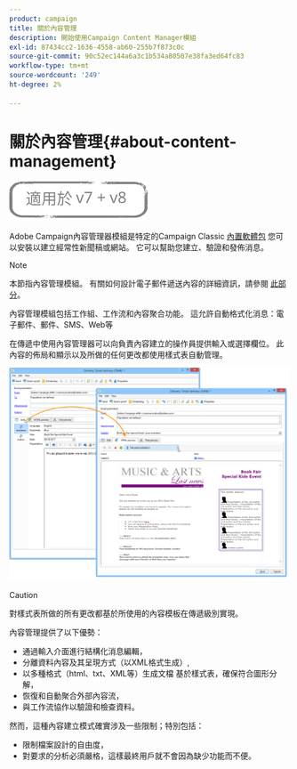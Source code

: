 ```yaml
---
product: campaign
title: 關於內容管理
description: 開始使用Campaign Content Manager模組
exl-id: 87434cc2-1636-4558-ab60-255b7f873c0c
source-git-commit: 90c52ec144a6a3c1b534a80507e38fa3ed64fc83
workflow-type: tm+mt
source-wordcount: '249'
ht-degree: 2%

---
```


# 關於內容管理{#about-content-management}

![](../../assets/common.svg)

Adobe Campaign內容管理器模組是特定的Campaign Classic [內置軟體包](../../installation/using/installing-campaign-standard-packages.md) 您可以安裝以建立經常性新聞稿或網站。 它可以幫助您建立、驗證和發佈消息。

>[!NOTE]
>
>本節指內容管理模組。 有關如何設計電子郵件遞送內容的詳細資訊，請參閱 [此部分](defining-the-email-content.md)。

內容管理模組包括工作組、工作流和內容聚合功能。 這允許自動格式化消息：電子郵件、郵件、SMS、Web等

在傳遞中使用內容管理器可以向負責內容建立的操作員提供輸入或選擇欄位。 此內容的佈局和顯示以及所做的任何更改都使用樣式表自動管理。

![](assets/s_ncs_content_create_content_sample.png)

>[!CAUTION]
>
>對樣式表所做的所有更改都基於所使用的內容模板在傳遞級別實現。

內容管理提供了以下優勢：

* 通過輸入介面進行結構化消息編輯，
* 分離資料內容及其呈現方式（以XML格式生成）,
* 以多種格式（html、txt、XML等）生成文檔 基於樣式表，確保符合圖形分解，
* 恢復和自動聚合外部內容流，
* 與工作流協作以驗證和檢查資料。

然而，這種內容建立模式確實涉及一些限制；特別包括：

* 限制檔案設計的自由度，
* 對要求的分析必須嚴格，這樣最終用戶就不會因為缺少功能而不便。
